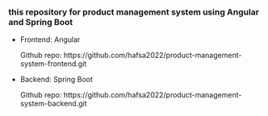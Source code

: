 <h3>this repository for product management system using Angular and Spring Boot</h3>

- Frontend: Angular
  <p>Github repo: https://github.com/hafsa2022/product-management-system-frontend.git</p>

- Backend: Spring Boot
  <p>Github repo: https://github.com/hafsa2022/product-management-system-backend.git</p>
